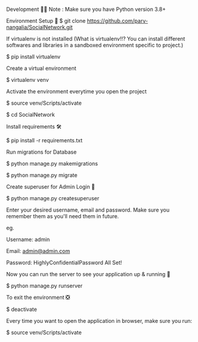 Development 👨‍💻 Note : Make sure you have Python version 3.8+

Environment Setup 🚀 $ git clone https://github.com/parv-nangalia/SocialNetwork.git


If virtualenv is not installed (What is virtualenv!!? You can install different softwares and libraries in a sandboxed environment specific to project.)

$ pip install virtualenv


Create a virtual environment

$ virtualenv venv


Activate the environment everytime you open the project

$ source venv/Scripts/activate

$ cd SocialNetwork


Install requirements 🛠

$ pip install -r requirements.txt


Run migrations for Database

$ python manage.py makemigrations

$ python manage.py migrate


Create superuser for Admin Login 🔐

$ python manage.py createsuperuser

Enter your desired username, email and password. Make sure you remember them as you'll need them in future.

eg.


Username: admin

Email: admin@admin.com

Password: HighlyConfidentialPassword All Set!


Now you can run the server to see your application up & running 🚀

$ python manage.py runserver

To exit the environment ❎

$ deactivate

Every time you want to open the application in browser, make sure you run:

$ source venv/Scripts/activate



